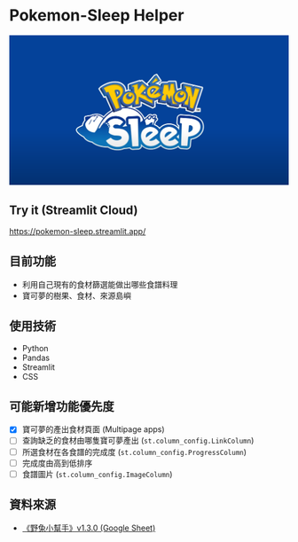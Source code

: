 # Pokemon-Sleep Helper

![pokemon_sleep](img/pokemon_sleep.png)

## Try it (Streamlit Cloud)
https://pokemon-sleep.streamlit.app/

## 目前功能
- 利用自己現有的食材篩選能做出哪些食譜料理
- 寶可夢的樹果、食材、來源島嶼

## 使用技術
- Python 
- Pandas
- Streamlit
- CSS

## 可能新增功能優先度
- [x] 寶可夢的產出食材頁面 (Multipage apps)
- [ ] 查詢缺乏的食材由哪隻寶可夢產出 (`st.column_config.LinkColumn`)
- [ ] 所選食材在各食譜的完成度 (`st.column_config.ProgressColumn`)
- [ ] 完成度由高到低排序
- [ ] 食譜圖片 (`st.column_config.ImageColumn`)

## 資料來源
- [《野兔小幫手》v1.3.0 (Google Sheet)](https://docs.google.com/spreadsheets/d/18aAHjg762T29F74yo8axDVFO09swCa7nUp_eTZ51ZAc/edit#gid=439534137)